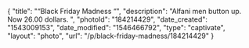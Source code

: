 {
    "title": "“Black Friday Madness “",
    "description": "Alfani men button up. Now 26.00 dollars. ",
    "photoId": "184214429",
    "date_created": "1543009153",
    "date_modified": "1546466792",
    "type": "captivate",
    "layout": "photo",
    "url": "\/p\/black-friday-madness\/184214429"
}